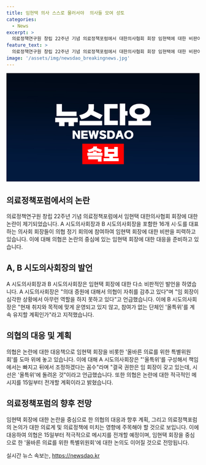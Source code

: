 ```yaml
---
title: 임현택 의사 스스로 물러서야  의사들 모여 성토
categories:
  - News
excerpt: >
  의료정책연구원 창립 22주년 기념 의료정책포럼에서 대한의사협회 회장 임현택에 대한 비판이 제기되었다. 지방 의사회 회장들은 의협에 비판을 표명하며, 임 회장이 의대 증원 문제와 전공의 복귀 문제에 적극적으로 대응하지 않는다고 주장했다. 또한 올바른 의료를 위한 특별위원회에 대한 비판도 제기되었고, 임 회장에게 대응을 촉구하는 목소리가 높아지고 있다. 의협은 이에 대해 말을 아끼고 있는 상황이지만, 15일부터 적극적인 메시지 전달을 계획하고 있다.
feature_text: >
  의료정책연구원 창립 22주년 기념 의료정책포럼에서 대한의사협회 회장 임현택에 대한 비판이 제기되었다. 지방 의사회 회장들은 의협에 비판을 표명하며, 임 회장이 의대 증원 문제와 전공의 복귀 문제에 적극적으로 대응하지 않는다고 주장했다. 또한 올바른 의료를 위한 특별위원회에 대한 비판도 제기되었고, 임 회장에게 대응을 촉구하는 목소리가 높아지고 있다. 의협은 이에 대해 말을 아끼고 있는 상황이지만, 15일부터 적극적인 메시지 전달을 계획하고 있다.
image: '/assets/img/newsdao_breakingnews.jpg'
---
```


<p><img src="/assets/img/newsdao_breakingnews.jpg" alt="pcversion 속보" /></p>

<h2 data-ke-size="size26">의료정책포럼에서의 논란</h2>

<p data-ke-size="size16">의료정책연구원 창립 22주년 기념 의료정책포럼에서 임현택 대한의사협회 회장에 대한 논란이 제기되었습니다. A 시도의사회장과 B 시도의사회장을 포함한 16개 시·도를 대표하는 의사회 회장들이 의협 정기 회의에 참여하여 임현택 회장에 대한 비판을 피력하고 있습니다. 이에 대해 의협은 논란의 중심에 있는 임현택 회장에 대한 대응을 준비하고 있습니다.</p>

<h2 data-ke-size="size26">A, B 시도의사회장의 발언</h2>

<p data-ke-size="size16">A 시도의사회장과 B 시도의사회장은 임현택 회장에 대한 다소 비판적인 발언을 하였습니다. A 시도의사회장은 "의대 증원에 대해서 의협이 자취를 감추고 있다"며 "임 회장이 심각한 상황에서 아무런 역할을 하지 못하고 있다"고 언급했습니다. 이에 B 시도의사회장은 "현재 취지와 목적에 맞게 운영되고 있지 않고, 참여가 없는 단체인 '올특위'를 계속 유지할 계획인가"라고 지적했습니다.</p>

<h2 data-ke-size="size26">의협의 대응 및 계획</h2>

<p data-ke-size="size16">의협은 논란에 대한 대응책으로 임현택 회장을 비롯한 '올바른 의료를 위한 특별위원회'를 도마 위에 놓고 있습니다. 이에 대해 A 시도의사회장은 "'올특위'를 구성해서 책임에서는 빠지고 뒤에서 조정하겠다는 꼼수"라며 "결국 권한은 임 회장이 갖고 있는데, 시선은 '올특위'에 돌려온 것"이라고 언급했습니다. 또한 의협은 논란에 대한 적극적인 메시지를 15일부터 전개할 계획이라고 밝혔습니다.</p>

<h2 data-ke-size="size26">의료정책포럼의 향후 전망</h2>

<p data-ke-size="size16">임현택 회장에 대한 논란을 중심으로 한 의협의 대응과 향후 계획, 그리고 의료정책포럼의 논의가 대한 의료계 및 의료정책에 미치는 영향에 주목해야 할 것으로 보입니다. 이에 대응하여 의협은 15일부터 적극적으로 메시지를 전개할 예정이며, 임현택 회장을 중심으로 한 '올바른 의료를 위한 특별위원회'에 대한 논의도 이어질 것으로 전망됩니다.</p>
실시간 뉴스 속보는, <a href="https://newsdao.kr" rel="dofollow">https://newsdao.kr</a>


